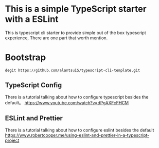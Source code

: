 # This is a simple TypeScript starter with a ESLint

This is typescript cli starter to provide simple out of the box typescript experience, There are one part that worth mention.

# Bootstrap
```
degit https://github.com/alantsui5/typescript-cli-template.git
```

## TypeScript Config
There is a tutorial talking about how to configure typescript besides the default。
https://www.youtube.com/watch?v=dPgAXFcFHCM

## ESLint and Prettier
There is a tutorial talking about how to configure eslint besides the default <br>
https://www.robertcooper.me/using-eslint-and-prettier-in-a-typescript-project